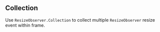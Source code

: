 ## Collection

Use `ResizeObserver.Collection` to collect multiple `ResizeObserver` resize event within frame.

<code src="../../examples/collection.tsx">
